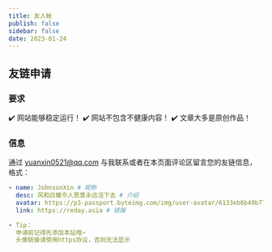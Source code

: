 ```yaml
---
title: 友人帐
publish: false
sidebar: false
date: 2023-01-24
---
```


<MyLinks/>

## 友链申请

### 要求

✔️ 网站能够稳定运行！
✔️ 网站不包含不健康内容！
✔️ 文章大多是原创作品！

### 信息

通过 <a href="mailto:yuanxin0521@qq.com">yuanxin0521@qq.com</a> 与我联系或者在本页面评论区留言您的友链信息，格式：

```yaml
- name: JohnsonXin # 昵称
  desc: 风和日暖令人愿意永远活下去 # 介绍
  avatar: https://p3-passport.byteimg.com/img/user-avatar/6133eb6b49b7709241a07379f7f509c0~180x180.awebp # 头像
  link: https://reday.asia # 链接

- Tip：
  申请前记得先添加本站哦~
  头像链接请使用https协议，否则无法显示
```
